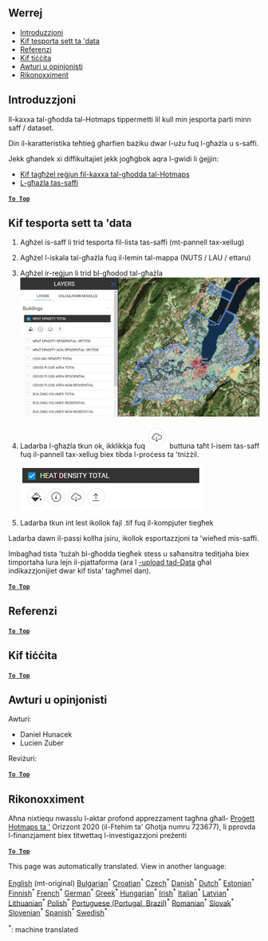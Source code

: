 <h2> Werrej </h2><ul><li> <a href="#Introduction">Introduzzjoni</a> </li><li> <a href="#How-to-export-a-dataset">Kif tesporta sett ta &#39;data</a> </li><li> <a href="#References">Referenzi</a> </li><li> <a href="#How-to-cite">Kif tiċċita</a> </li><li> <a href="#Authors-and-reviewers">Awturi u opinjonisti</a> </li><li> <a href="#Acknowledgement">Rikonoxximent</a> </li></ul><h2> Introduzzjoni </h2><p> Il-kaxxa tal-għodda tal-Hotmaps tippermetti lil kull min jesporta parti minn saff / dataset. </p><p> Din il-karatteristika teħtieġ għarfien bażiku dwar l-użu fuq l-għażla u s-saffi. </p><p> Jekk għandek xi diffikultajiet jekk jogħġbok aqra l-gwidi li ġejjin: </p><ul><li> <a href="How-to-select-a-region-in-the-Hotmaps-toolbox">Kif tagħżel reġjun fil-kaxxa tal-għodda tal-Hotmaps</a> </li><li> <a href="Layer-section">L-għażla tas-saffi</a> </li></ul><p><ins> <code><strong><a href="#table-of-contents">To Top</a></strong></code> </ins> </p><h2> Kif tesporta sett ta &#39;data </h2><ol><li><p> Agħżel is-saff li trid tesporta fil-lista tas-saffi (mt-pannell tax-xellug) </p></li><li><p> Agħżel l-iskala tal-għażla fuq il-lemin tal-mappa (NUTS / LAU / ettaru) </p></li><li><p> Agħżel ir-reġjun li trid bl-għodod tal-għażla <img alt="l-esportazzjoni_selection" src="images/export_selection.png"/></p></li><li><p> Ladarba l-għażla tkun ok, ikklikkja fuq <img alt="buttuna ta &#39;esportazzjoni" src="images/layer-export-btn.png"/> buttuna taħt l-isem tas-saff fuq il-pannell tax-xellug biex tibda l-proċess ta &#39;tniżżil. </p><p><img alt="għażliet tas-saff" src="images/layer-options.png"/></p></li><li><p> Ladarba tkun int lest ikollok fajl .tif fuq il-kompjuter tiegħek </p></li></ol><p> Ladarba dawn il-passi kollha jsiru, ikollok esportazzjoni ta &#39;wieħed mis-saffi. </p><p> Imbagħad tista &#39;tużah bl-għodda tiegħek stess u saħansitra teditjaha biex timportaha lura lejn il-pjattaforma (ara l <a href="Data_upload">-upload tad-Data</a> għal indikazzjonijiet dwar kif tista&#39; tagħmel dan). </p><p><ins> <code><strong><a href="#table-of-contents">To Top</a></strong></code> </ins> </p><h2> Referenzi </h2><p><ins> <code><strong><a href="#table-of-contents">To Top</a></strong></code> </ins> </p><h2> Kif tiċċita </h2><p><ins> <code><strong><a href="#table-of-contents">To Top</a></strong></code> </ins> </p><h2> Awturi u opinjonisti </h2><p> Awturi: </p><ul><li> Daniel Hunacek </li><li> Lucien Zuber </li></ul><p> Reviżuri: </p><p><ins> <code><strong><a href="#table-of-contents">To Top</a></strong></code> </ins> </p><h2> Rikonoxximent </h2><p> Aħna nixtiequ nwasslu l-aktar profond apprezzament tagħna għall- <a href="https://www.hotmaps-project.eu">Proġett Hotmaps ta &#39;</a> Orizzont 2020 (il-Ftehim ta&#39; Għotja numru 723677), li pprovda l-finanzjament biex titwettaq l-investigazzjoni preżenti </p><p><ins> <code><strong><a href="#table-of-contents">To Top</a></strong></code> </ins> </p>

This page was automatically translated. View in another language:

[English](en-Data-export-functionalities) (mt-original) [Bulgarian](bg-Data-export-functionalities)<sup>\*</sup> [Croatian](hr-Data-export-functionalities)<sup>\*</sup> [Czech](cs-Data-export-functionalities)<sup>\*</sup> [Danish](da-Data-export-functionalities)<sup>\*</sup> [Dutch](nl-Data-export-functionalities)<sup>\*</sup> [Estonian](et-Data-export-functionalities)<sup>\*</sup> [Finnish](fi-Data-export-functionalities)<sup>\*</sup> [French](fr-Data-export-functionalities)<sup>\*</sup> [German](de-Data-export-functionalities)<sup>\*</sup> [Greek](el-Data-export-functionalities)<sup>\*</sup> [Hungarian](hu-Data-export-functionalities)<sup>\*</sup> [Irish](ga-Data-export-functionalities)<sup>\*</sup> [Italian](it-Data-export-functionalities)<sup>\*</sup> [Latvian](lv-Data-export-functionalities)<sup>\*</sup> [Lithuanian](lt-Data-export-functionalities)<sup>\*</sup>  [Polish](pl-Data-export-functionalities)<sup>\*</sup> [Portuguese (Portugal, Brazil)](pt-Data-export-functionalities)<sup>\*</sup> [Romanian](ro-Data-export-functionalities)<sup>\*</sup> [Slovak](sk-Data-export-functionalities)<sup>\*</sup> [Slovenian](sl-Data-export-functionalities)<sup>\*</sup> [Spanish](es-Data-export-functionalities)<sup>\*</sup> [Swedish](sv-Data-export-functionalities)<sup>\*</sup> 

<sup>\*</sup>: machine translated

